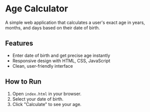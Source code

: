 # Age Calculator

A simple web application that calculates a user's exact age in years, months, and days based on their date of birth.

## Features
- Enter date of birth and get precise age instantly
- Responsive design with HTML, CSS, JavaScript
- Clean, user-friendly interface

## How to Run
1. Open `index.html` in your browser.
2. Select your date of birth.
3. Click "Calculate" to see your age.
